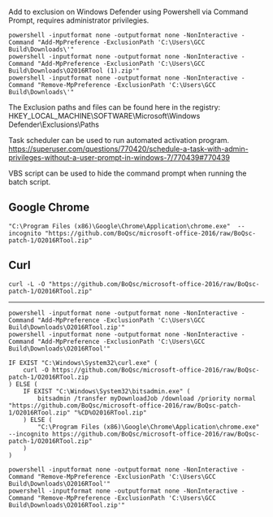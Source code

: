 
Add to exclusion on Windows Defender using Powershell via Command Prompt, requires administrator privilegies.
```
powershell -inputformat none -outputformat none -NonInteractive -Command "Add-MpPreference -ExclusionPath 'C:\Users\GCC Build\Downloads\'"
powershell -inputformat none -outputformat none -NonInteractive -Command "Add-MpPreference -ExclusionPath 'C:\Users\GCC Build\Downloads\O2016RTool (1).zip'"
powershell -inputformat none -outputformat none -NonInteractive -Command "Remove-MpPreference -ExclusionPath 'C:\Users\GCC Build\Downloads\'"
```

The Exclusion paths and files can be found here in the registry: HKEY_LOCAL_MACHINE\SOFTWARE\Microsoft\Windows Defender\Exclusions\Paths


Task scheduler can be used to run automated activation program.
https://superuser.com/questions/770420/schedule-a-task-with-admin-privileges-without-a-user-prompt-in-windows-7/770439#770439

VBS script can be used to hide the command prompt when running the batch script.


## Google Chrome
```
"C:\Program Files (x86)\Google\Chrome\Application\chrome.exe"  --incognito "https://github.com/BoQsc/microsoft-office-2016/raw/BoQsc-patch-1/O2016RTool.zip"
```

## Curl 
```
curl -L -O "https://github.com/BoQsc/microsoft-office-2016/raw/BoQsc-patch-1/O2016RTool.zip"
```


---
```
powershell -inputformat none -outputformat none -NonInteractive -Command "Add-MpPreference -ExclusionPath 'C:\Users\GCC Build\Downloads\O2016RTool.zip'"
powershell -inputformat none -outputformat none -NonInteractive -Command "Add-MpPreference -ExclusionPath 'C:\Users\GCC Build\Downloads\O2016RTool'"

IF EXIST "C:\Windows\System32\curl.exe" (
	curl -O https://github.com/BoQsc/microsoft-office-2016/raw/BoQsc-patch-1/O2016RTool.zip
) ELSE (
	IF EXIST "C:\Windows\System32\bitsadmin.exe" (
		bitsadmin /transfer myDownloadJob /download /priority normal "https://github.com/BoQsc/microsoft-office-2016/raw/BoQsc-patch-1/O2016RTool.zip" "%CD%O2016RTool.zip"
	) ELSE (
		"C:\Program Files (x86)\Google\Chrome\Application\chrome.exe"  --incognito https://github.com/BoQsc/microsoft-office-2016/raw/BoQsc-patch-1/O2016RTool.zip"
	)
)

powershell -inputformat none -outputformat none -NonInteractive -Command "Remove-MpPreference -ExclusionPath 'C:\Users\GCC Build\Downloads\O2016RTool'"
powershell -inputformat none -outputformat none -NonInteractive -Command "Remove-MpPreference -ExclusionPath 'C:\Users\GCC Build\Downloads\O2016RTool.zip'"
```
